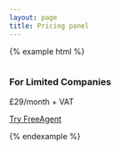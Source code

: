 ```yaml
---
layout: page
title: Pricing panel
---
```

{% example html %}

<div class="column span4 handheld--fullwidth homepage_pricing_panel centre">
  <div class="homepage_pricing_panel_heading">
  <h3 class="flush_top">For Limited Companies</h3>
  </div>
  <p><span class="homepage_pricing_panel_price">£29/month</span> + VAT</p>
  <a href="https://signup.freeagent.com/signup?company_type=UK%20Limited%20Company" class="button cta" onclick="recordInternalLink(this, 'linkSignup', 'pricingsquares', 'ltdco'); return false;">Try FreeAgent</a>
</div>

{% endexample %}
